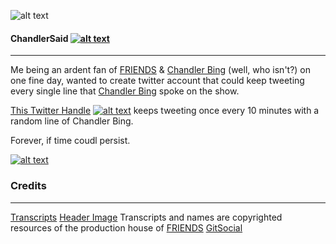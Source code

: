![alt text](https://c4.wallpaperflare.com/wallpaper/564/64/37/chandler-bing-friends-tv-series-joey-tribbiani-monica-geller-wallpaper-preview.jpg "F.R.I.E.N.D.S Group Picture")

#### ChandlerSaid [![alt text][1.2]][1]
---
Me being an ardent fan of [FRIENDS](https://en.wikipedia.org/wiki/Friends) & [Chandler Bing](https://en.wikipedia.org/wiki/Chandler_Bing) (well, who isn't?) on one fine day, wanted to create twitter account that could keep tweeting every single line that [Chandler Bing](https://en.wikipedia.org/wiki/Chandler_Bing)  spoke on the show.

[This Twitter Handle](https://twitter.com/BingItDown) [![alt text][1.2]][1] keeps tweeting once every 10 minutes with a random line of Chandler Bing. 

Forever, if time coudl persist.

[1.1]: http://i.imgur.com/tXSoThF.png (twitter icon with padding)


[1.2]: http://i.imgur.com/wWzX9uB.png (twitter icon without padding)




[1]: http://www.twitter.com/carlsednaoui




[![alt text][1.2]][1]

### Credits
---
[Transcripts](https://fangj.github.io/friends/)
[Header Image](https://www.wallpaperflare.com/search?wallpaper=chandler)
Transcripts and names are copyrighted resources of the production house of [FRIENDS](https://en.wikipedia.org/wiki/Friends)
[GitSocial](https://github.com/carlsednaoui/gitsocial) 
